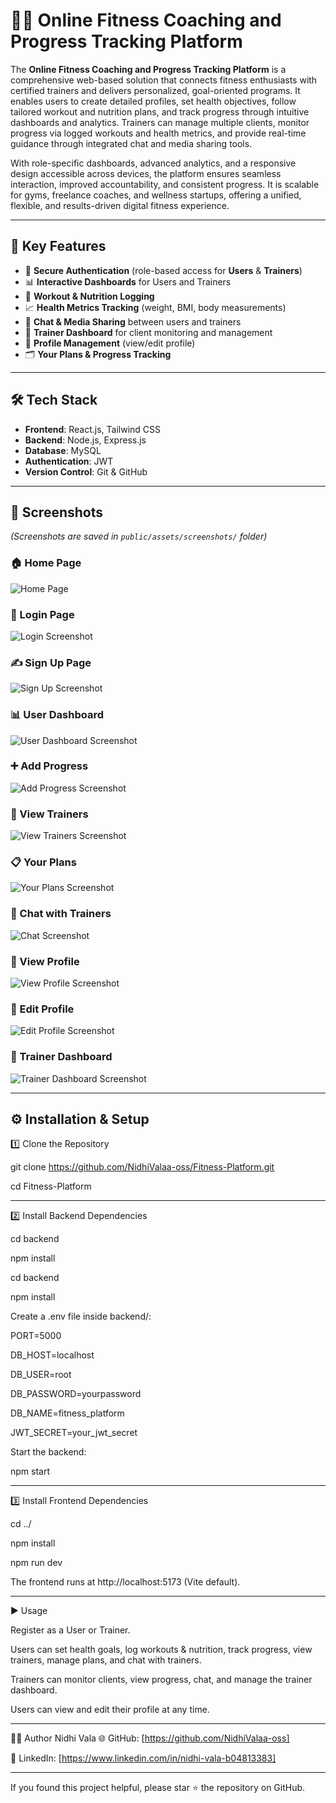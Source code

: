 # 🏋️‍♀️ Online Fitness Coaching and Progress Tracking Platform

The **Online Fitness Coaching and Progress Tracking Platform** is a comprehensive web-based solution that connects fitness enthusiasts with certified trainers and delivers personalized, goal-oriented programs. It enables users to create detailed profiles, set health objectives, follow tailored workout and nutrition plans, and track progress through intuitive dashboards and analytics. Trainers can manage multiple clients, monitor progress via logged workouts and health metrics, and provide real-time guidance through integrated chat and media sharing tools.  

With role-specific dashboards, advanced analytics, and a responsive design accessible across devices, the platform ensures seamless interaction, improved accountability, and consistent progress. It is scalable for gyms, freelance coaches, and wellness startups, offering a unified, flexible, and results-driven digital fitness experience.

---

## 🚀 Key Features
- 🔑 **Secure Authentication** (role-based access for **Users** & **Trainers**)  
- 📊 **Interactive Dashboards** for Users and Trainers  
- 📝 **Workout & Nutrition Logging**  
- 📈 **Health Metrics Tracking** (weight, BMI, body measurements)  
- 💬 **Chat & Media Sharing** between users and trainers  
- 🎯 **Trainer Dashboard** for client monitoring and management  
- 🧾 **Profile Management** (view/edit profile)  
- 🗂️ **Your Plans & Progress Tracking**  

---

## 🛠️ Tech Stack
- **Frontend**: React.js, Tailwind CSS  
- **Backend**: Node.js, Express.js  
- **Database**: MySQL  
- **Authentication**: JWT  
- **Version Control**: Git & GitHub  

---

## 📸 Screenshots
*(Screenshots are saved in `public/assets/screenshots/` folder)*  

### 🏠 Home Page
![Home Page](public/assets/screenshots/Picture1.png)

### 🔐 Login Page
![Login Screenshot](public/assets/screenshots/Picture2.png)

### ✍️ Sign Up Page
![Sign Up Screenshot](public/assets/screenshots/Picture3.png)

### 📊 User Dashboard
![User Dashboard Screenshot](public/assets/screenshots/Picture4.png)

### ➕ Add Progress
![Add Progress Screenshot](public/assets/screenshots/Picture5.png)

### 👀 View Trainers
![View Trainers Screenshot](public/assets/screenshots/Picture6.png)

### 📋 Your Plans
![Your Plans Screenshot](public/assets/screenshots/Picture7.png)

### 💬 Chat with Trainers
![Chat Screenshot](public/assets/screenshots/Picture8.png)

### 👤 View Profile
![View Profile Screenshot](public/assets/screenshots/Picture10.png)

### 👤 Edit Profile
![Edit Profile Screenshot](public/assets/screenshots/Picture11.png)

### 🎯 Trainer Dashboard
![Trainer Dashboard Screenshot](public/assets/screenshots/Picture12.png)

---

## ⚙️ Installation & Setup

1️⃣ Clone the Repository

git clone https://github.com/NidhiValaa-oss/Fitness-Platform.git

cd Fitness-Platform

---

2️⃣ Install Backend Dependencies

cd backend

npm install

cd backend

npm install

Create a .env file inside backend/:

PORT=5000

DB_HOST=localhost

DB_USER=root

DB_PASSWORD=yourpassword

DB_NAME=fitness_platform

JWT_SECRET=your_jwt_secret

Start the backend:

npm start

---

3️⃣ Install Frontend Dependencies

cd ../

npm install

npm run dev

The frontend runs at http://localhost:5173 (Vite default).

---

▶️ Usage

Register as a User or Trainer.

Users can set health goals, log workouts & nutrition, track progress, view trainers, manage plans, and chat with trainers.

Trainers can monitor clients, view progress, chat, and manage the trainer dashboard.

Users can view and edit their profile at any time.

---

👩‍💻 Author
Nidhi Vala
🌐 GitHub: [https://github.com/NidhiValaa-oss]

💼 LinkedIn: [https://www.linkedin.com/in/nidhi-vala-b04813383]

---

If you found this project helpful, please star ⭐ the repository on GitHub.
